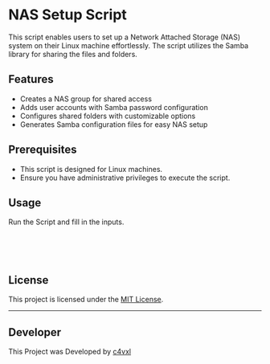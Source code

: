 # NAS Setup Script
This script enables users to set up a Network Attached Storage (NAS) system on their Linux machine effortlessly. The script utilizes the Samba library for sharing the files and folders.

## Features

- Creates a NAS group for shared access
- Adds user accounts with Samba password configuration
- Configures shared folders with customizable options
- Generates Samba configuration files for easy NAS setup

## Prerequisites

- This script is designed for Linux machines.
- Ensure you have administrative privileges to execute the script.

## Usage
Run the Script and fill in the inputs.

<br>
<br>
<br>

## License

This project is licensed under the [MIT License](LICENSE).

---

## Developer
This Project was Developed by [c4vxl](https://c4vxl.de)